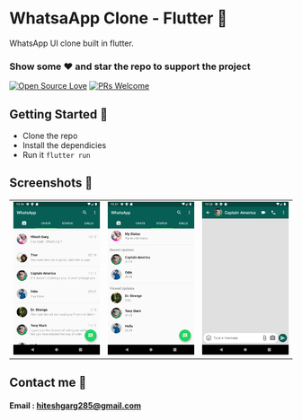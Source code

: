 # WhatsaApp Clone - Flutter 💬

WhatsApp UI clone built in flutter.

### Show some :heart: and star the repo to support the project

[![Open Source Love](https://badges.frapsoft.com/os/v1/open-source-150x25.png?v=103)](https://github.com/hiteshgarg123/WhatsApp-UI-Clone-Flutter/)
[![PRs Welcome](https://img.shields.io/badge/PRs-welcome-brightgreen.svg?style=flat-square)](https://github.com/hiteshgarg123/WhatsApp-UI-Clone-Flutter/)

## Getting Started 🚀

- Clone the repo
- Install the dependicies
- Run it `flutter run`

## Screenshots 📸

|                                           |                                           |                                           |
| ----------------------------------------- | ----------------------------------------- | ----------------------------------------- |
| <img src="screenshots/1.png" width="400"> | <img src="screenshots/2.png" width="400"> | <img src="screenshots/3.png" width="400"> |

## Contact me 📧

#### Email : hiteshgarg285@gmail.com
